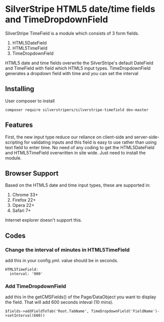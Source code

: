 # SilverStripe HTML5 date/time fields and TimeDropdownField

SilverStripe TimeField is a module which consists of 3 form fields.

1. HTML5DateField
2. HTML5TimeField
3. TimeDropdownField

HTML5 date and time fields overwrite the SilverStripe's default DateField and TimeField with field which HTML5 input types.
TimeDropdownField generates a dropdown field with time and you can set the interval

## Installing

User composer to install

`composer require silverstripers/silverstripe-timefield dev-master`

## Features

First, the new input type reduce our reliance on client-side and server-side-scripting for validating inputs and this field is easy to use rather than using text field to enter time.
No need of any coding to get the HTML5DateField and HTML5TimeField overwritten in site wide. Just need to install the module.

## Browser Support

Based on the HTML5 date and time input types, these are supported in:

1. Chrome 33+
2. Firefox 22+
3. Opera 22+
4. Safari 7+

Internet explorer doesn't support this.

## Codes

### Change the interval of minutes in HTML5TimeField

add this in your config.yml. value should be in seconds.

```
HTML5TimeField:
  interval: '900'
```

### Add TimeDropdownField

add this in the getCMSFields() of the Page/DataObject you want to display the field. That will add 600 seconds inteval (10 mins).

```
$fields->addFieldToTab('Root.TabName', TimeDropdownField('FieldName')->setInterval(600))
```